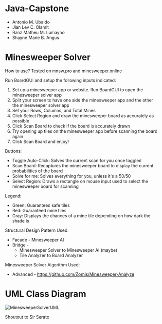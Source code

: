 # Java-Capstone
- Antonio M. Ubaldo
- Jian Lev C. Olamit
- Ranz Matheu M. Lumayno
- Shayne Marie B. Angus
  
# Minesweeper Solver
How to use? Tested on mnsw.pro and minesweeper.online

Run BoardGUI and setup the following inputs indicated:
1. Set up a minesweeper app or website. Run BoardGUI to open the minesweeper solver app
2. Split your screen to have one side the minesweeper app and the other the minesweeper solver app
3. Set your Rows, Columns, and Total Mines
4. Click Select Region and draw the minesweeper board as accurately as possible
5. Click Scan Board to check if the board is accurately drawn
6. Try opening up tiles on the minesweeper app before scanning the board again
7. Click Scan Board and enjoy!

Buttons:
- Toggle Auto-Click: Solves the current scan for you once toggled
- Scan Board: Recaptures the minesweeper board to display the current probabilities of the board
- Solve for me: Solves everything for you, unless it's a 50/50
- Select Region: Draws a rectangle on mouse input used to select the minesweeper board for scanning

Legend:
- Green: Guaranteed safe tiles
- Red: Guaranteed mine tiles
- Gray: Displays the chances of a mine tile depending on how dark the shade is

Structural Design Pattern Used:
*  Facade - Minesweeper AI
*  Bridge -
      - Minesweeper Solver to Minesweeper AI (maybe)
      - Tile Analyzer to Board Analyzer

Minesweeper Solver Algorithm Used:
*  Advanced - https://github.com/Zomis/Minesweeper-Analyze

# UML Class Diagram
![MinesweeperSolverUML](https://github.com/JunSayke/Java-Capstone/assets/142708326/9539ec83-b787-4954-b679-f208d47215ba)

Shoutout to Sir Serato
